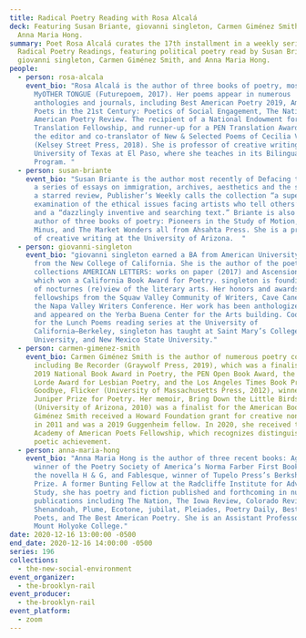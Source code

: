 ```yaml
---
title: Radical Poetry Reading with Rosa Alcalá
deck: Featuring Susan Briante, giovanni singleton, Carmen Giménez Smith, and
  Anna Maria Hong.
summary: Poet Rosa Alcalá curates the 17th installment in a weekly series of
  Radical Poetry Readings, featuring political poetry read by Susan Briante,
  giovanni singleton, Carmen Giménez Smith, and Anna Maria Hong.
people:
  - person: rosa-alcala
    event_bio: "Rosa Alcalá is the author of three books of poetry, most recently
      MyOTHER TONGUE (Futurepoem, 2017). Her poems appear in numerous
      anthologies and journals, including Best American Poetry 2019, American
      Poets in the 21st Century: Poetics of Social Engagement, The Nation, and
      American Poetry Review. The recipient of a National Endowment for the Arts
      Translation Fellowship, and runner-up for a PEN Translation Award, she is
      the editor and co-translator of New & Selected Poems of Cecilia Vicuña:
      (Kelsey Street Press, 2018). She is professor of creative writing at the
      University of Texas at El Paso, where she teaches in its Bilingual MFA
      Program. "
  - person: susan-briante
    event_bio: "Susan Briante is the author most recently of Defacing the Monument,
      a series of essays on immigration, archives, aesthetics and the state. In
      a starred review, Publisher’s Weekly calls the collection “a superb
      examination of the ethical issues facing artists who tell others’ stories”
      and a “dazzlingly inventive and searching text.” Briante is also the
      author of three books of poetry: Pioneers in the Study of Motion, Utopia
      Minus, and The Market Wonders all from Ahsahta Press. She is a professor
      of creative writing at the University of Arizona.  "
  - person: giovanni-singleton
    event_bio: "giovanni singleton earned a BA from American University and an MFA
      from the New College of California. She is the author of the poetry
      collections AMERICAN LETTERS: works on paper (2017) and Ascension (2011),
      which won a California Book Award for Poetry. singleton is founding editor
      of nocturnes (re)view of the literary arts. Her honors and awards include
      fellowships from the Squaw Valley Community of Writers, Cave Canem, and
      the Napa Valley Writers Conference. Her work has been anthologized widely
      and appeared on the Yerba Buena Center for the Arts building. Coordinator
      for the Lunch Poems reading series at the University of
      California–Berkeley, singleton has taught at Saint Mary’s College, Naropa
      University, and New Mexico State University."
  - person: carmen-gimenez-smith
    event_bio: Carmen Giménez Smith is the author of numerous poetry collections,
      including Be Recorder (Graywolf Press, 2019), which was a finalist for the
      2019 National Book Award in Poetry, the PEN Open Book Award, the Audre
      Lorde Award for Lesbian Poetry, and the Los Angeles Times Book Prize; and
      Goodbye, Flicker (University of Massachusetts Press, 2012), winner of the
      Juniper Prize for Poetry. Her memoir, Bring Down the Little Birds
      (University of Arizona, 2010) was a finalist for the American Book Award.
      Giménez Smith received a Howard Foundation grant for creative nonfiction
      in 2011 and was a 2019 Guggenheim fellow. In 2020, she received the
      Academy of American Poets Fellowship, which recognizes distinguished
      poetic achievement.
  - person: anna-maria-hong
    event_bio: "Anna Maria Hong is the author of three recent books: Age of Glass,
      winner of the Poetry Society of America’s Norma Farber First Book Award,
      the novella H & G, and Fablesque, winner of Tupelo Press’s Berkshire
      Prize. A former Bunting Fellow at the Radcliffe Institute for Advanced
      Study, she has poetry and fiction published and forthcoming in numerous
      publications including The Nation, The Iowa Review, Colorado Review,
      Shenandoah, Plume, Ecotone, jubilat, Pleiades, Poetry Daily, Best New
      Poets, and The Best American Poetry. She is an Assistant Professor at
      Mount Holyoke College."
date: 2020-12-16 13:00:00 -0500
end_date: 2020-12-16 14:00:00 -0500
series: 196
collections:
  - the-new-social-environment
event_organizer:
  - the-brooklyn-rail
event_producer:
  - the-brooklyn-rail
event_platform:
  - zoom
---
```


